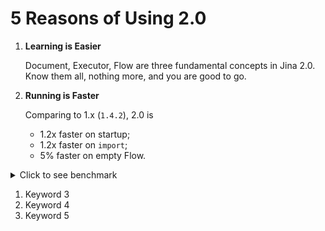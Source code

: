 # 5 Reasons of Using 2.0

1. **Learning is Easier**
   
   Document, Executor, Flow are three fundamental concepts in Jina 2.0. Know them all, nothing more, and you are good to go. 

1. **Running is Faster**
   
   Comparing to 1.x (`1.4.2`), 2.0 is 
   - 1.2x faster on startup;
   - 1.2x faster on `import`;
   - 5% faster on empty Flow.

<details>
<summary>Click to see benchmark</summary>

- 2.0.0rc1 
```console
Benchmark #1: jina -v
  Time (mean ± σ):     641.3 ms ±   4.7 ms    [User: 575.8 ms, System: 823.0 ms]
  Range (min … max):   635.5 ms … 650.4 ms    10 runs
```
- 1.4.2
```console
Benchmark #1: jina -v
  Time (mean ± σ):      1.419 s ±  0.251 s    [User: 1.294 s, System: 1.172 s]
  Range (min … max):    1.285 s …  2.040 s    10 runs     
```

- 2.0.0rc1
```console
Benchmark #1: python -c "from jina import Document, Flow, Executor"
  Time (mean ± σ):     532.0 ms ±   6.5 ms    [User: 431.3 ms, System: 543.4 ms]
  Range (min … max):   522.7 ms … 544.0 ms    10 runs
```

- 1.4.2
```console
Benchmark #1: python -c "from jina import Document, Flow, Executor"
  Time (mean ± σ):      1.209 s ±  0.021 s    [User: 1.085 s, System: 1.085 s]
  Range (min … max):    1.192 s …  1.248 s    10 runs
```

- 2.0.0rc1
```python
   from jina import Flow
   from tests import random_docs
   
   f = Flow().add().add().add().add()
   
   with f:
       f.index(random_docs(10000))
```
```console
✅ done in ⏱ 8 seconds 🐎 1194.1/s
```
- 1.2.4
```console
✅ done in ⏱ 8 seconds 🐎 1127.9/s
```

</details>

1. Keyword 3
1. Keyword 4
1. Keyword 5